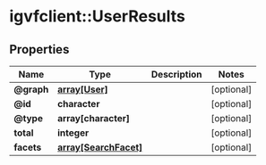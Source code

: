 # igvfclient::UserResults


## Properties
Name | Type | Description | Notes
------------ | ------------- | ------------- | -------------
**@graph** | [**array[User]**](User.md) |  | [optional] 
**@id** | **character** |  | [optional] 
**@type** | **array[character]** |  | [optional] 
**total** | **integer** |  | [optional] 
**facets** | [**array[SearchFacet]**](SearchFacet.md) |  | [optional] 


